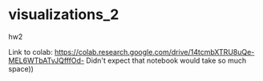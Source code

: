 # visualizations_2
hw2

Link to colab: https://colab.research.google.com/drive/14tcmbXTRU8uQe-MEL6WTbATvJQfffOd-
Didn't expect that notebook would take so much space))
